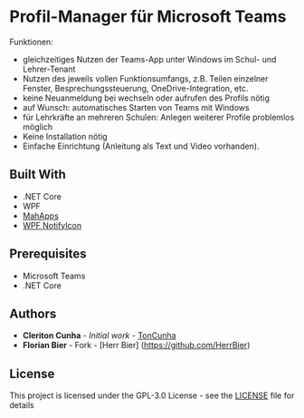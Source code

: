 # Profil-Manager für Microsoft Teams

Funktionen: 
* gleichzeitiges Nutzen der Teams-App unter Windows im Schul- und Lehrer-Tenant
* Nutzen des jeweils vollen Funktionsumfangs, z.B. Teilen einzelner Fenster, Besprechungssteuerung, OneDrive-Integration, etc. 
* keine Neuanmeldung bei wechseln oder aufrufen des Profils nötig
* auf Wunsch: automatisches Starten von Teams mit Windows
* für Lehrkräfte an mehreren Schulen: Anlegen weiterer Profile problemlos möglich
* Keine Installation nötig
* Einfache Einrichtung (Anleitung als Text und Video vorhanden). 


## Built With
* .NET Core
* WPF
* [MahApps](https://mahapps.com/)
* [WPF NotifyIcon](https://github.com/hardcodet/wpf-notifyicon)

## Prerequisites

* Microsoft Teams
* .NET Core


## Authors

* **Cleriton Cunha** - *Initial work* - [TonCunha](https://github.com/TonCunha)
* **Florian Bier** - Fork - [Herr Bier] (https://github.com/HerrBier)

## License

This project is licensed under the GPL-3.0 License - see the [LICENSE](LICENSE) file for details
